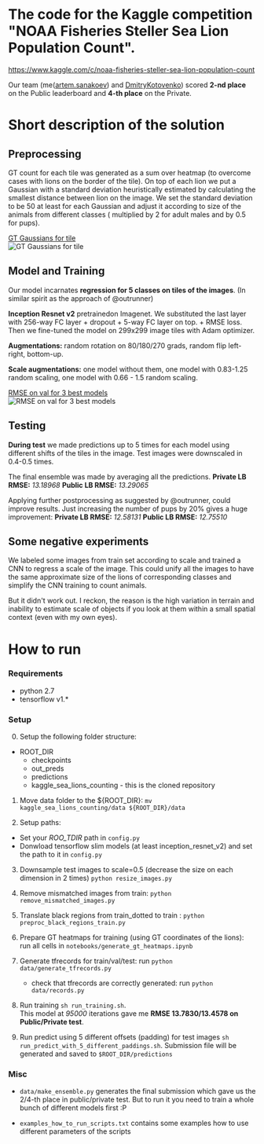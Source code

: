 # The code for the Kaggle competition "NOAA Fisheries Steller Sea Lion Population Count".
https://www.kaggle.com/c/noaa-fisheries-steller-sea-lion-population-count

Our team  (me([artem.sanakoev][1]) and [DmitryKotovenko][2]) scored **2-nd place** on the Public leaderboard and **4-th place** on the Private.


# Short description of the solution


Preprocessing
--------------

GT count for each tile was generated as a sum over heatmap (to overcome cases with lions on the border of the tile).   On top of each lion we put a Gaussian with a standard deviation heuristically estimated by calculating the smallest distance between lion on the image.
We set the standard deviation to be 50 at least for each Gaussian and adjust it according to size of the animals from different classes (
multiplied by 2 for adult males and by 0.5 for pups).

[GT Gaussians for tile](https://ibb.co/hhAda5)  
![GT Gaussians for tile][3]


Model and Training
------
Our model incarnates **regression for 5 classes on tiles of the images**. (In similar spirit as the approach of @outrunner)

**Inception Resnet v2** pretrainedon Imagenet.
We substituted the last layer with 256-way FC layer + dropout + 5-way FC layer on top. + RMSE loss.
Then we fine-tuned the model on 299x299 image tiles with Adam optimizer.

**Augmentations:**  random rotation on 80/180/270 grads, random flip left-right, bottom-up.

**Scale augmentations:** one model without them, one model with 0.83-1.25 random scaling, one model with 0.66 - 1.5 random scaling.

[RMSE on val for 3 best models](https://ibb.co/kVhwTQ)  
![RMSE on val for 3 best models][4]


Testing
-------

**During test** we made predictions up to 5 times for each model using different shifts of the tiles in the image.
Test images were downscaled in 0.4-0.5 times.

The final ensemble was made by averaging all the predictions.
**Private LB RMSE:** *13.18968*
**Public LB RMSE:** *13.29065*

Applying further postprocessing as suggested by @outrunner, could improve results.
Just increasing the number of pups by 20% gives a huge improvement:
**Private LB RMSE:**  *12.58131*
**Public LB RMSE:** *12.75510*


Some negative experiments
-------

We labeled some images from train set according to scale and trained a CNN to regress a scale of the image.   This could unify all the images to have the same approximate size of the lions of corresponding classes and simplify the CNN training to count animals.

But it didn't work out.   I reckon, the reason is the high variation in terrain and inability to estimate scale of objects if you look at them within a small spatial context (even with my own eyes).


# How to run

### Requirements

- python 2.7
- tensorflow v1.*

### Setup

0. Setup the following folder structure:
- ROOT_DIR
    - checkpoints
    - out_preds
    - predictions
    - kaggle_sea_lions_counting  - this is the cloned repository

1. Move data folder to the ${ROOT_DIR}: `mv kaggle_sea_lions_counting/data ${ROOT_DIR}/data`

2. Setup paths:
- Set your *ROO_TDIR* path in `config.py`
- Donwload tensorflow slim models (at least inception_resnet_v2) and set the path to it in `config.py` 

3. Downsample test images to scale=0.5 (decrease the size on each dimension in 2 times)
`python resize_images.py`

4. Remove mismatched images from train: `python remove_mismatched_images.py`

5. Translate black regions from train_dotted to train : `python preproc_black_regions_train.py`

6. Prepare GT heatmaps for training (using GT coordinates of the lions):
run all cells in `notebooks/generate_gt_heatmaps.ipynb`

7. Generate tfrecords for train/val/test: run `python data/generate_tfrecords.py`
    - check that tfrecords are correctly generated: run `python data/records.py`

7. Run training `sh run_training.sh`.  
This model at *95000* iterations gave me **RMSE 13.7830/13.4578 on Public/Private test**.

8. Run predict using 5 different offsets (padding) for test images `sh run_predict_with_5_different_paddings.sh`.
Submission file will be generated and saved to `$ROOT_DIR/predictions`


### Misc

- `data/make_ensemble.py` generates the final submission which gave us the 2/4-th place in public/private test.
But to run it you need to train a whole bunch of different models first :P

- `examples_how_to_run_scripts.txt` contains some examples how to use different parameters of the scripts


  [1]: https://www.kaggle.com/asanakoev
  [2]: https://www.kaggle.com/chelovekparohod
  [3]: https://preview.ibb.co/bJ5Bv5/Screenshot_from_2017_06_28_16_28_57.png
  [4]: https://preview.ibb.co/jx6O8Q/Screenshot_from_2017_06_28_17_02_17.png
